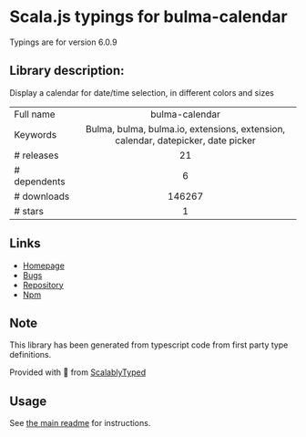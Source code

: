 
# Scala.js typings for bulma-calendar

Typings are for version 6.0.9

## Library description:
Display a calendar for date/time selection, in different colors and sizes

|                    |                 |
| ------------------ | :-------------: |
| Full name          | bulma-calendar |
| Keywords           | Bulma, bulma, bulma.io, extensions, extension, calendar, datepicker, date picker |
| # releases         | 21 |
| # dependents       | 6 |
| # downloads        | 146267 |
| # stars            | 1 |

## Links
- [Homepage](https://github.com/Wikiki/bulma-calendar#readme)
- [Bugs](https://github.com/Wikiki/bulma-calendar/issues)
- [Repository](https://github.com/Wikiki/bulma-calendar)
- [Npm](https://www.npmjs.com/package/bulma-calendar)
    


## Note
This library has been generated from typescript code from first party type definitions.

Provided with :purple_heart: from [ScalablyTyped](https://github.com/oyvindberg/ScalablyTyped)

## Usage
See [the main readme](../../readme.md) for instructions.


